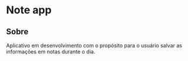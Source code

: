 # Note app

## Sobre

Aplicativo em desenvolvimento com o propósito para o usuário salvar as informações em notas durante o dia.